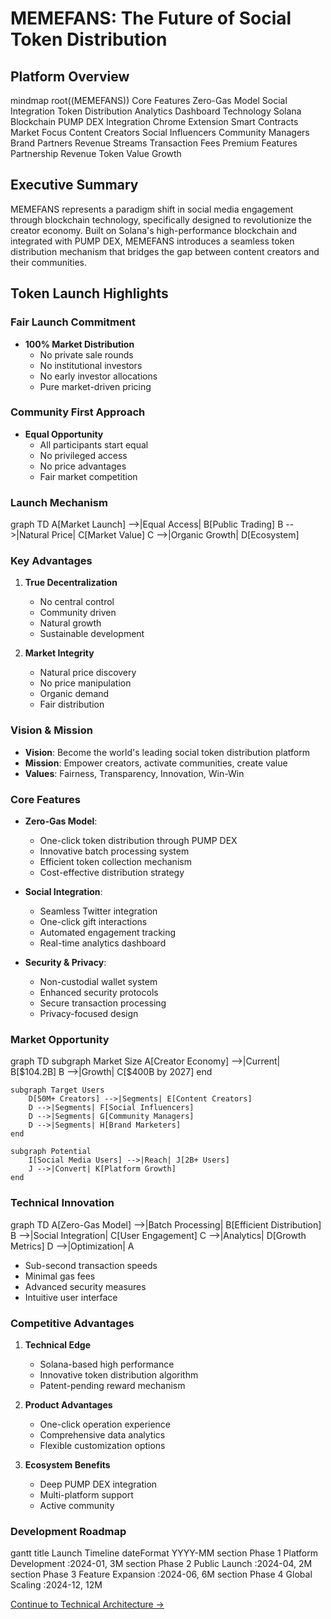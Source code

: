 # MEMEFANS: The Future of Social Token Distribution

## Platform Overview

<div class="mermaid">
mindmap
    root((MEMEFANS))
        Core Features
            Zero-Gas Model
            Social Integration
            Token Distribution
            Analytics Dashboard
        Technology
            Solana Blockchain
            PUMP DEX Integration
            Chrome Extension
            Smart Contracts
        Market Focus
            Content Creators
            Social Influencers
            Community Managers
            Brand Partners
        Revenue Streams
            Transaction Fees
            Premium Features
            Partnership Revenue
            Token Value Growth
</div>

## Executive Summary

MEMEFANS represents a paradigm shift in social media engagement through blockchain technology, specifically designed to revolutionize the creator economy. Built on Solana's high-performance blockchain and integrated with PUMP DEX, MEMEFANS introduces a seamless token distribution mechanism that bridges the gap between content creators and their communities.

## Token Launch Highlights

### Fair Launch Commitment
- **100% Market Distribution**
  - No private sale rounds
  - No institutional investors
  - No early investor allocations
  - Pure market-driven pricing

### Community First Approach
- **Equal Opportunity**
  - All participants start equal
  - No privileged access
  - No price advantages
  - Fair market competition

### Launch Mechanism
<div class="mermaid">
graph TD
    A[Market Launch] -->|Equal Access| B[Public Trading]
    B -->|Natural Price| C[Market Value]
    C -->|Organic Growth| D[Ecosystem]
</div>

### Key Advantages
1. **True Decentralization**
   - No central control
   - Community driven
   - Natural growth
   - Sustainable development

2. **Market Integrity**
   - Natural price discovery
   - No price manipulation
   - Organic demand
   - Fair distribution

### Vision & Mission
- **Vision**: Become the world's leading social token distribution platform
- **Mission**: Empower creators, activate communities, create value
- **Values**: Fairness, Transparency, Innovation, Win-Win

### Core Features
- **Zero-Gas Model**:
  - One-click token distribution through PUMP DEX
  - Innovative batch processing system
  - Efficient token collection mechanism
  - Cost-effective distribution strategy

- **Social Integration**:
  - Seamless Twitter integration
  - One-click gift interactions
  - Automated engagement tracking
  - Real-time analytics dashboard

- **Security & Privacy**:
  - Non-custodial wallet system
  - Enhanced security protocols
  - Secure transaction processing
  - Privacy-focused design

### Market Opportunity
<div class="mermaid">
graph TD
    subgraph Market Size
        A[Creator Economy] -->|Current| B[$104.2B]
        B -->|Growth| C[$400B by 2027]
    end
    
    subgraph Target Users
        D[50M+ Creators] -->|Segments| E[Content Creators]
        D -->|Segments| F[Social Influencers]
        D -->|Segments| G[Community Managers]
        D -->|Segments| H[Brand Marketers]
    end
    
    subgraph Potential
        I[Social Media Users] -->|Reach| J[2B+ Users]
        J -->|Convert| K[Platform Growth]
    end
</div>

### Technical Innovation
<div class="mermaid">
graph TD
    A[Zero-Gas Model] -->|Batch Processing| B[Efficient Distribution]
    B -->|Social Integration| C[User Engagement]
    C -->|Analytics| D[Growth Metrics]
    D -->|Optimization| A
</div>

- Sub-second transaction speeds
- Minimal gas fees
- Advanced security measures
- Intuitive user interface

### Competitive Advantages
1. **Technical Edge**
   - Solana-based high performance
   - Innovative token distribution algorithm
   - Patent-pending reward mechanism

2. **Product Advantages**
   - One-click operation experience
   - Comprehensive data analytics
   - Flexible customization options

3. **Ecosystem Benefits**
   - Deep PUMP DEX integration
   - Multi-platform support
   - Active community

### Development Roadmap
<div class="mermaid">
gantt
    title Launch Timeline
    dateFormat YYYY-MM
    section Phase 1
    Platform Development   :2024-01, 3M
    section Phase 2
    Public Launch         :2024-04, 2M
    section Phase 3
    Feature Expansion     :2024-06, 6M
    section Phase 4
    Global Scaling        :2024-12, 12M
</div>

[Continue to Technical Architecture →](technical-architecture.md)
